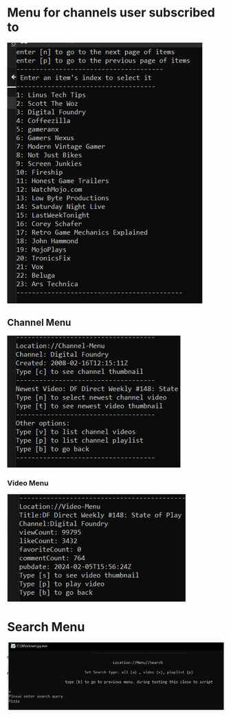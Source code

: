# Menu for channels user subscribed to
![](/screenshots/g-1.PNG)

## Channel Menu
![](/screenshots/g2.PNG)

### Video Menu
![](/screenshots/g3.PNG)

# Search Menu
![](/screenshots/s1.PNG)

